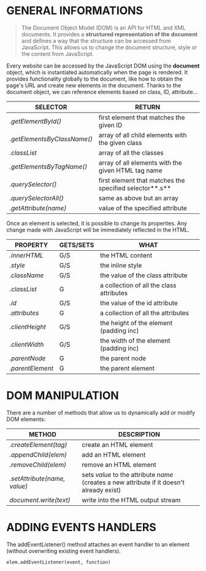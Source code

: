 
# GENERAL INFORMATIONS

> The Document Object Model (DOM) is an API for HTML and XML documents. It provides a **structured representation of the document** and defines a way that the structure can be accessed from JavaScript. This allows us to change the document structure, style or the content from JavaScript.

Every website can be accessed by the JavaScript DOM using the **document** object, which is instantiated automatically when the page is rendered.
It provides functionality globally to the document, like how to obtain the page's URL and create new elements in the document.
Thanks to the document object, we can reference elements based on class, ID, attribute...

| SELECTOR                    | RETURN                                                  |
|-----------------------------|---------------------------------------------------------|
| *.getElementById()*         | first element that matches the given ID                 |
| *.getElementsByClassName()* | array of all child elements with the given class        |
| *.classList*                | array of all the classes                                |
| *.getElementsByTagName()*   | array of all elements with the given HTML tag name      |
| *.querySelector()*          | first element that matches the specified selector**.s** |
| *.querySelectorAll()*       | same as above but an array                              |
| *.getAttribute(name)*       | value of the specified attribute                        |


Once an element is selected, it is possible to change its properties. Any change made with JavaScript will be immediately reflected in the HTML.

| PROPERTY         | GETS/SETS | WHAT                                     |
|------------------|-----------|------------------------------------------|
| *.innerHTML*     | G/S       | the HTML content                         |
| *.style*         | G/S       | the inline style                         |
| *.className*     | G/S       | the value of the class attribute         |
| *.classList*     | G         | a collection of all the class attributes |
| *.id*            | G/S       | the value of the id attribute            |
| *.attributes*    | G         | a collection of all the attributes       |
| *.clientHeight*  | G/S       | the height of the element (padding inc)  |
| *.clientWidth*   | G/S       | the width of the element (padding inc)   |
| *.parentNode*    | G         | the parent node                          |
| *.parentElement* | G         | the parent element                       |


# DOM MANIPULATION

There are a number of methods that allow us to dynamically add or modify DOM elements:

| METHOD                       | DESCRIPTION                                                                                |
|------------------------------|--------------------------------------------------------------------------------------------|
| *.createElement(tag)*        | create an HTML element                                                                     |
| *.appendChild(elem)*         | add an HTML element                                                                        |
| *.removeChild(elem)*         | remove an HTML element                                                                     |
| *.setAttribute(name, value)* | sets *value* to the attribute *name* (creates a new attribute if it doesn't already exist) |
| *document.write(text)*       | write into the HTML output stream                                                          |


# ADDING EVENTS HANDLERS

The addEventListener() method attaches an event handler to an element (without overwriting existing event handlers).

```elem.addEventListener(event, function)```
